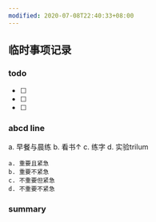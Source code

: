 ```yaml
---
modified: 2020-07-08T22:40:33+08:00
---
```


## 临时事项记录



### todo

* [ ]
* [ ]
* [ ]

### abcd line

a.  早餐与晨练
b. 看书↑
c. 练字
d. 实验trilum

```
a. 重要且紧急
b. 重要不紧急
c. 不重要但紧急
d. 不重要不紧急
```

### summary